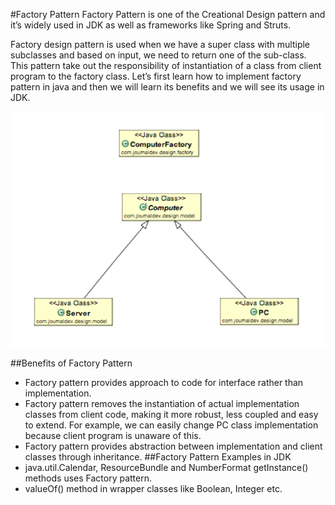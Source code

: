 #Factory Pattern
Factory Pattern is one of the Creational Design pattern and it’s widely
used in JDK as well as frameworks like Spring and Struts.

Factory design pattern is used when we have a super class with multiple subclasses
and based on input, we need to return one of the sub-class. This
pattern take out the responsibility of instantiation of a class from client
program to the factory class. Let’s first learn how to implement factory
pattern in java and then we will learn its benefits and we will see its usage in
JDK.

![Class Diagram](FactoryPatternClassDiagram.png)

##Benefits of Factory Pattern
- Factory pattern provides approach to code for interface rather than
implementation.
- Factory pattern removes the instantiation of actual implementation
classes from client code, making it more robust, less coupled and easy
to extend. For example, we can easily change PC class
implementation because client program is unaware of this.
- Factory pattern provides abstraction between implementation and
client classes through inheritance.
##Factory Pattern Examples in JDK
- java.util.Calendar, ResourceBundle and NumberFormat getInstance()
methods uses Factory pattern.
- valueOf() method in wrapper classes like Boolean, Integer etc.